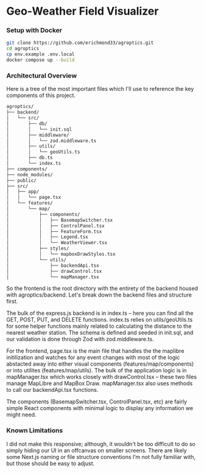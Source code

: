 # Geo-Weather Field Visualizer

### Setup with Docker
```zsh
git clone https://github.com/erichmond33/agroptics.git
cd agroptics
cp env.example .env.local
docker compose up --build
```

### Architectural Overview

Here is a tree of the most important files which I'll use to reference the key components of this project.

```zsh
agroptics/
├── backend/
│   └── src/
│       ├── db/
│       │   └── init.sql
│       ├── middleware/
│       │   └── zod.middleware.ts
│       ├── utils/
│       │   └── geoUtils.ts
│       ├── db.ts
│       └── index.ts
├── components/        
├── node_modules/      
├── public/            
├── src/
│   ├── app/
│   │   └── page.tsx
│   └── features/
│       └── map/
│           ├── components/
│           │   ├── BasemapSwitcher.tsx
│           │   ├── ControlPanel.tsx
│           │   ├── FeatureForm.tsx
│           │   ├── Legend.tsx
│           │   └── WeatherViewer.tsx
│           ├── styles/
│           │   └── mapboxDrawStyles.tsx
│           └── utils/
│               ├── backendApi.tsx
│               ├── drawControl.tsx
│               └── mapManager.tsx
```

So the frontend is the root directory with the entirety of the backend housed with agroptics/backend. Let's break down the backend files and structure first.

The bulk of the express.js backend is in index.ts – here you can find all the GET, POST, PUT, and DELETE functions. index.ts relies on utils/geoUtils.ts for some helper functions mainly related to calculating the distance to the nearest weather station. The schema is defined and seeded in init.sql, and our validation is done through Zod with zod.middleware.ts.

For the frontend, page.tsx is the main file that handles the the maplibre initilization and watches for any event changes with most of the logic abstacted away into either visual components (features/map/components) or into utilites (features/map/utils). The bulk of the application logic is in mapManager.tsx which works closely with drawControl.tsx – these two files manage MapLibre and MapBox Draw. mapManager.tsx also uses methods to call our backendApi.tsx functions.

The components (BasemapSwitcher.tsx, ControlPanel.tsx, etc) are fairly simple React components with minimal logic to display any information we might need.

### Known Limitations

I did not make this responsive; although, it wouldn't be too difficult to do so simply hiding our UI in an offcanvas on smaller screens. There are likely some Next.js naming or file structure conventions I’m not fully familiar with, but those should be easy to adjust.
